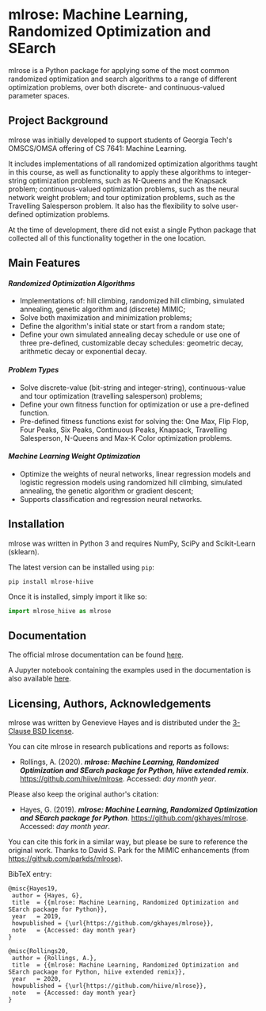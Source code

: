 # mlrose: Machine Learning, Randomized Optimization and SEarch
mlrose is a Python package for applying some of the most common randomized optimization and search algorithms to a range of different optimization problems, over both discrete- and continuous-valued parameter spaces.

## Project Background
mlrose was initially developed to support students of Georgia Tech's OMSCS/OMSA offering of CS 7641: Machine Learning.

It includes implementations of all randomized optimization algorithms taught in this course, as well as functionality to apply these algorithms to integer-string optimization problems, such as N-Queens and the Knapsack problem; continuous-valued optimization problems, such as the neural network weight problem; and tour optimization problems, such as the Travelling Salesperson problem. It also has the flexibility to solve user-defined optimization problems. 

At the time of development, there did not exist a single Python package that collected all of this functionality together in the one location.

## Main Features

#### *Randomized Optimization Algorithms*
- Implementations of: hill climbing, randomized hill climbing, simulated annealing, genetic algorithm and (discrete) MIMIC;
- Solve both maximization and minimization problems;
- Define the algorithm's initial state or start from a random state;
- Define your own simulated annealing decay schedule or use one of three pre-defined, customizable decay schedules: geometric decay, arithmetic decay or exponential decay.

#### *Problem Types*
- Solve discrete-value (bit-string and integer-string), continuous-value and tour optimization (travelling salesperson) problems;
- Define your own fitness function for optimization or use a pre-defined function.
- Pre-defined fitness functions exist for solving the: One Max, Flip Flop, Four Peaks, Six Peaks, Continuous Peaks, Knapsack, Travelling Salesperson, N-Queens and Max-K Color optimization problems.

#### *Machine Learning Weight Optimization*
- Optimize the weights of neural networks, linear regression models and logistic regression models using randomized hill climbing, simulated annealing, the genetic algorithm or gradient descent;
- Supports classification and regression neural networks.

## Installation
mlrose was written in Python 3 and requires NumPy, SciPy and Scikit-Learn (sklearn).

The latest version can be installed using `pip`:
```
pip install mlrose-hiive
```

Once it is installed, simply import it like so:
```python
import mlrose_hiive as mlrose
```

## Documentation
The official mlrose documentation can be found [here](https://mlrose.readthedocs.io/).

A Jupyter notebook containing the examples used in the documentation is also available [here](https://github.com/gkhayes/mlrose/blob/master/tutorial_examples.ipynb).

## Licensing, Authors, Acknowledgements
mlrose was written by Genevieve Hayes and is distributed under the [3-Clause BSD license](https://github.com/gkhayes/mlrose/blob/master/LICENSE). 

You can cite mlrose in research publications and reports as follows:
* Rollings, A. (2020). ***mlrose: Machine Learning, Randomized Optimization and SEarch package for Python, hiive extended remix***. https://github.com/hiive/mlrose. Accessed: *day month year*.

Please also keep the original author's citation:
* Hayes, G. (2019). ***mlrose: Machine Learning, Randomized Optimization and SEarch package for Python***. https://github.com/gkhayes/mlrose. Accessed: *day month year*.

You can cite this fork in a similar way, but please be sure to reference the original work.
Thanks to David S. Park for the MIMIC enhancements (from https://github.com/parkds/mlrose).


BibTeX entry:
```
@misc{Hayes19,
 author = {Hayes, G},
 title 	= {{mlrose: Machine Learning, Randomized Optimization and SEarch package for Python}},
 year 	= 2019,
 howpublished = {\url{https://github.com/gkhayes/mlrose}},
 note 	= {Accessed: day month year}
}

@misc{Rollings20,
 author = {Rollings, A.},
 title 	= {{mlrose: Machine Learning, Randomized Optimization and SEarch package for Python, hiive extended remix}},
 year 	= 2020,
 howpublished = {\url{https://github.com/hiive/mlrose}},
 note 	= {Accessed: day month year}
}
```
